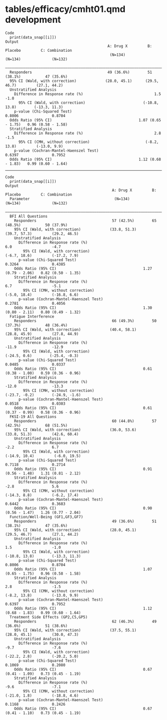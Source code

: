 # tables/efficacy/cmht01.qmd development

    Code
      print(data_snap[[i]])
    Output
                                                  A: Drug X         B: Placebo         C: Combination  
                                                   (N=134)           (N=134)              (N=132)      
      —————————————————————————————————————————————————————————————————————————————————————————————————
      Responders                                  49 (36.6%)        51 (38.1%)           47 (35.6%)    
      95% CI (Wald, with correction)             (28.0, 45.1)      (29.5, 46.7)         (27.1, 44.2)   
      Unstratified Analysis                                                                            
        Difference in Response rate (%)                                1.5                  -1.0       
          95% CI (Wald, with correction)                          (-10.8, 13.8)        (-13.3, 11.3)   
        p-value (Chi-Squared Test)                                    0.8006               0.8704      
      Odds Ratio (95% CI)                                       1.07 (0.65 - 1.75)   0.96 (0.58 - 1.58)
      Stratified Analysis                                                                              
        Difference in Response rate (%)                                2.8                  -1.5       
          95% CI (CMH, without correction)                         (-8.2, 13.8)         (-13.0, 9.9)   
        p-value (Cochran-Mantel-Haenszel Test)                        0.6397               0.7952      
      Odds Ratio (95% CI)                                       1.12 (0.68 - 1.83)   0.99 (0.60 - 1.64)

---

    Code
      print(data_snap[[i]])
    Output
                                                    A: Drug X         B: Placebo         C: Combination  
      Parameter                                      (N=134)           (N=134)              (N=132)      
      ———————————————————————————————————————————————————————————————————————————————————————————————————
      BFI All Questions                                                                                  
        Responders                                  57 (42.5%)        65 (48.5%)           50 (37.9%)    
        95% CI (Wald, with correction)             (33.8, 51.3)      (39.7, 57.3)         (29.2, 46.5)   
        Unstratified Analysis                                                                            
          Difference in Response rate (%)                                6.0                  -4.7       
            95% CI (Wald, with correction)                           (-6.7, 18.6)         (-17.2, 7.9)   
          p-value (Chi-Squared Test)                                    0.3264               0.4385      
        Odds Ratio (95% CI)                                       1.27 (0.79 - 2.06)   0.82 (0.50 - 1.35)
        Stratified Analysis                                                                              
          Difference in Response rate (%)                                6.7                  -5.1       
            95% CI (CMH, without correction)                         (-5.0, 18.4)         (-16.8, 6.6)   
          p-value (Cochran-Mantel-Haenszel Test)                        0.2781               0.4056      
        Odds Ratio (95% CI)                                       1.30 (0.80 - 2.11)   0.80 (0.49 - 1.32)
      Fatigue Interference                                                                               
        Responders                                  66 (49.3%)        50 (37.3%)           48 (36.4%)    
        95% CI (Wald, with correction)             (40.4, 58.1)      (28.8, 45.9)         (27.8, 44.9)   
        Unstratified Analysis                                                                            
          Difference in Response rate (%)                               -11.9                -12.9       
            95% CI (Wald, with correction)                           (-24.5, 0.6)        (-25.4, -0.3)   
          p-value (Chi-Squared Test)                                    0.0485               0.0337      
        Odds Ratio (95% CI)                                       0.61 (0.38 - 1.00)   0.59 (0.36 - 0.96)
        Stratified Analysis                                                                              
          Difference in Response rate (%)                               -12.0                -13.3       
            95% CI (CMH, without correction)                        (-23.7, -0.2)        (-24.9, -1.6)   
          p-value (Cochran-Mantel-Haenszel Test)                        0.0518               0.0303      
        Odds Ratio (95% CI)                                       0.61 (0.37 - 0.99)   0.58 (0.36 - 0.96)
      FKSI-19 All Questions                                                                              
        Responders                                  60 (44.8%)        57 (42.5%)           68 (51.5%)    
        95% CI (Wald, with correction)             (36.0, 53.6)      (33.8, 51.3)         (42.6, 60.4)   
        Unstratified Analysis                                                                            
          Difference in Response rate (%)                                -2.2                 6.7        
            95% CI (Wald, with correction)                          (-14.9, 10.4)         (-6.0, 19.5)   
          p-value (Chi-Squared Test)                                    0.7118               0.2714      
        Odds Ratio (95% CI)                                       0.91 (0.56 - 1.48)   1.31 (0.81 - 2.12)
        Stratified Analysis                                                                              
          Difference in Response rate (%)                                -2.8                 5.6        
            95% CI (CMH, without correction)                         (-14.3, 8.8)         (-6.2, 17.4)   
          p-value (Cochran-Mantel-Haenszel Test)                        0.6442               0.3683      
        Odds Ratio (95% CI)                                       0.90 (0.56 - 1.47)   1.26 (0.77 - 2.04)
      Function/Well-Being (GF1,GF3,GF7)                                                                  
        Responders                                  49 (36.6%)        51 (38.1%)           47 (35.6%)    
        95% CI (Wald, with correction)             (28.0, 45.1)      (29.5, 46.7)         (27.1, 44.2)   
        Unstratified Analysis                                                                            
          Difference in Response rate (%)                                1.5                  -1.0       
            95% CI (Wald, with correction)                          (-10.8, 13.8)        (-13.3, 11.3)   
          p-value (Chi-Squared Test)                                    0.8006               0.8704      
        Odds Ratio (95% CI)                                       1.07 (0.65 - 1.75)   0.96 (0.58 - 1.58)
        Stratified Analysis                                                                              
          Difference in Response rate (%)                                2.8                  -1.5       
            95% CI (CMH, without correction)                         (-8.2, 13.8)         (-13.0, 9.9)   
          p-value (Cochran-Mantel-Haenszel Test)                        0.6397               0.7952      
        Odds Ratio (95% CI)                                       1.12 (0.68 - 1.83)   0.99 (0.60 - 1.64)
      Treatment Side Effects (GP2,C5,GP5)                                                                
        Responders                                  62 (46.3%)        49 (36.6%)           51 (38.6%)    
        95% CI (Wald, with correction)             (37.5, 55.1)      (28.0, 45.1)         (30.0, 47.3)   
        Unstratified Analysis                                                                            
          Difference in Response rate (%)                                -9.7                 -7.6       
            95% CI (Wald, with correction)                           (-22.2, 2.8)         (-20.2, 5.0)   
          p-value (Chi-Squared Test)                                    0.1069               0.2080      
        Odds Ratio (95% CI)                                       0.67 (0.41 - 1.09)   0.73 (0.45 - 1.19)
        Stratified Analysis                                                                              
          Difference in Response rate (%)                                -9.6                 -7.1       
            95% CI (CMH, without correction)                         (-21.0, 1.8)         (-18.8, 4.6)   
          p-value (Cochran-Mantel-Haenszel Test)                        0.1168               0.2426      
        Odds Ratio (95% CI)                                       0.67 (0.41 - 1.10)   0.73 (0.45 - 1.19)

